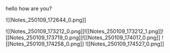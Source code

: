 hello how are you?

![[Notes_250109_172644_0.png]]

![[Notes_250109_173212_0.png]]![[Notes_250109_173212_1.png]]![[Notes_250109_173719_0.png]]![[Notes_250109_174017_0.png]]
![[Notes_250109_174258_0.png]]
![[Notes_250109_174527_0.png]]